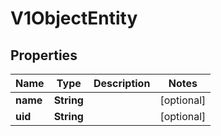 # V1ObjectEntity

## Properties
Name | Type | Description | Notes
------------ | ------------- | ------------- | -------------
**name** | **String** |  |  [optional]
**uid** | **String** |  |  [optional]
